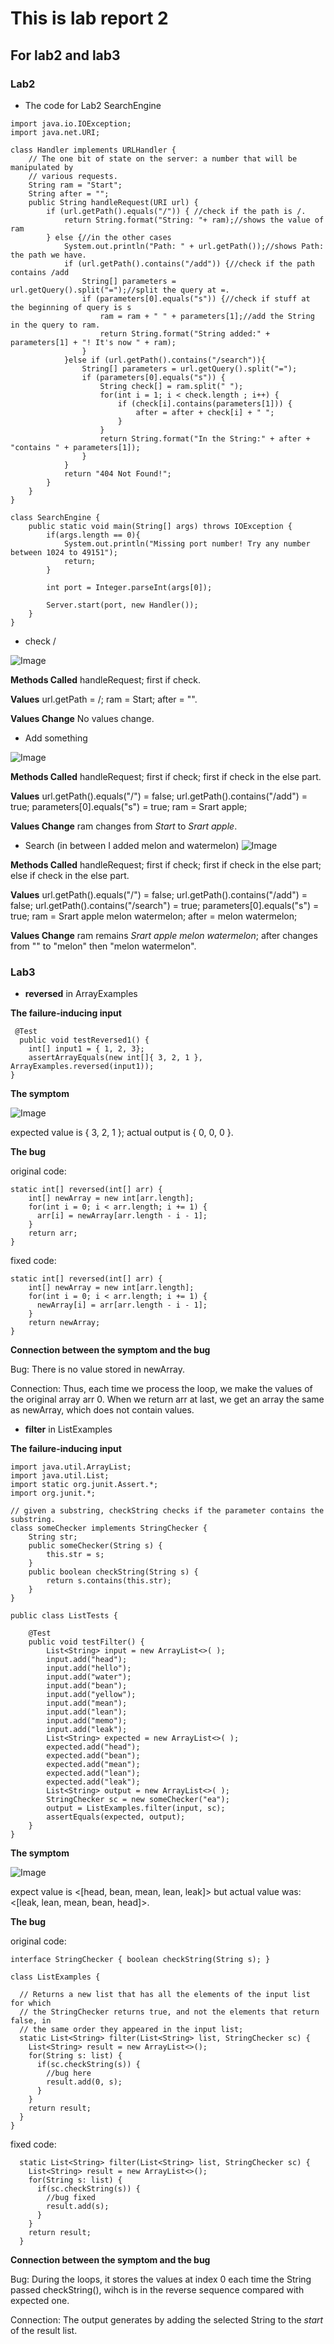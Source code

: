 # This is lab report 2 # 

## For lab2 and lab3 ##

### Lab2 ###
* The code for Lab2 SearchEngine

```
import java.io.IOException;
import java.net.URI;

class Handler implements URLHandler {
    // The one bit of state on the server: a number that will be manipulated by
    // various requests.
    String ram = "Start";
    String after = "";
    public String handleRequest(URI url) {
        if (url.getPath().equals("/")) { //check if the path is /.
            return String.format("String: "+ ram);//shows the value of ram
        } else {//in the other cases
            System.out.println("Path: " + url.getPath());//shows Path: the path we have.
            if (url.getPath().contains("/add")) {//check if the path contains /add
                String[] parameters = url.getQuery().split("=");//split the query at =.
                if (parameters[0].equals("s")) {//check if stuff at the beginning of query is s
                    ram = ram + " " + parameters[1];//add the String in the query to ram.
                    return String.format("String added:" + parameters[1] + "! It's now " + ram);
                }
            }else if (url.getPath().contains("/search")){
                String[] parameters = url.getQuery().split("=");
                if (parameters[0].equals("s")) {
                    String check[] = ram.split(" ");
                    for(int i = 1; i < check.length ; i++) {
                        if (check[i].contains(parameters[1])) {
                            after = after + check[i] + " ";
                        }
                    }
                    return String.format("In the String:" + after + "contains " + parameters[1]);
                }
            }
            return "404 Not Found!";
        }
    }
}

class SearchEngine {
    public static void main(String[] args) throws IOException {
        if(args.length == 0){
            System.out.println("Missing port number! Try any number between 1024 to 49151");
            return;
        }

        int port = Integer.parseInt(args[0]);

        Server.start(port, new Handler());
    }
}
```

* check /

![Image](Lab2.1.png)

**Methods Called**
handleRequest; first if check.

**Values**
url.getPath = /; ram = Start; after = "".

**Values Change**
No values change.

* Add something

![Image](Lab2.2.png)

**Methods Called**
handleRequest; first if check; first if check in the else part.

**Values**
url.getPath().equals("/") = false; url.getPath().contains("/add") = true; parameters[0].equals("s") = true; ram = Srart apple;

**Values Change**
ram changes from *Start* to *Srart apple*.

* Search (in between I added melon and watermelon)
![Image](Lab2.3.png)

**Methods Called**
handleRequest; first if check; first if check in the else part; else if check in the else part.

**Values**
url.getPath().equals("/") = false; url.getPath().contains("/add") = false; url.getPath().contains("/search") = true; parameters[0].equals("s") = true; ram = Srart apple melon watermelon; after = melon watermelon;

**Values Change**
ram remains *Srart apple melon watermelon*; after changes from "" to "melon" then "melon watermelon".


### Lab3 ###
* **reversed** in ArrayExamples

**The failure-inducing input**
```
 @Test
  public void testReversed1() {
    int[] input1 = { 1, 2, 3};
    assertArrayEquals(new int[]{ 3, 2, 1 }, ArrayExamples.reversed(input1));
}
```

**The symptom**

![Image](Lab3.1.png)

expected value is { 3, 2, 1 }; actual output is { 0, 0, 0 }.

**The bug**

original code:
```
static int[] reversed(int[] arr) {
    int[] newArray = new int[arr.length];
    for(int i = 0; i < arr.length; i += 1) {
      arr[i] = newArray[arr.length - i - 1];
    }
    return arr;
}
```

fixed code:
```
static int[] reversed(int[] arr) {
    int[] newArray = new int[arr.length];
    for(int i = 0; i < arr.length; i += 1) {
      newArray[i] = arr[arr.length - i - 1];
    }
    return newArray;
}
```

**Connection between the symptom and the bug**

Bug: There is no value stored in newArray. 

Connection: Thus, each time we process the loop, we make the values of the original array arr 0. When we return arr at last, we get an array the same as newArray, which does not contain values.

* **filter** in ListExamples

**The failure-inducing input**
```
import java.util.ArrayList;
import java.util.List;
import static org.junit.Assert.*;
import org.junit.*;

// given a substring, checkString checks if the parameter contains the substring.
class someChecker implements StringChecker {
    String str;
    public someChecker(String s) {
        this.str = s;
    }
    public boolean checkString(String s) {
        return s.contains(this.str);
    }
}

public class ListTests {

    @Test
    public void testFilter() {
        List<String> input = new ArrayList<>( );
        input.add("head");
        input.add("hello");
        input.add("water");
        input.add("bean");
        input.add("yellow");
        input.add("mean");
        input.add("lean");
        input.add("memo");
        input.add("leak");
        List<String> expected = new ArrayList<>( );
        expected.add("head");
        expected.add("bean");
        expected.add("mean");
        expected.add("lean");
        expected.add("leak");
        List<String> output = new ArrayList<>( );
        StringChecker sc = new someChecker("ea");
        output = ListExamples.filter(input, sc);
        assertEquals(expected, output);
    }
}
```

**The symptom**

![Image](Lab3.2.png)

expect value is <[head, bean, mean, lean, leak]> but actual value was:<[leak, lean, mean, bean, head]>.

**The bug**

original code:
```
interface StringChecker { boolean checkString(String s); }

class ListExamples {

  // Returns a new list that has all the elements of the input list for which
  // the StringChecker returns true, and not the elements that return false, in
  // the same order they appeared in the input list;
  static List<String> filter(List<String> list, StringChecker sc) {
    List<String> result = new ArrayList<>();
    for(String s: list) {
      if(sc.checkString(s)) {
        //bug here
        result.add(0, s);
      }
    }
    return result;
  }
}
```

fixed code:
```
  static List<String> filter(List<String> list, StringChecker sc) {
    List<String> result = new ArrayList<>();
    for(String s: list) {
      if(sc.checkString(s)) {
        //bug fixed
        result.add(s);
      }
    }
    return result;
  }
```

**Connection between the symptom and the bug**

Bug: During the loops, it stores the values at index 0 each time the String passed checkString(), wihch is in the reverse sequence compared with expected one.

Connection: The output generates by adding the selected String to the *start* of the result list.


